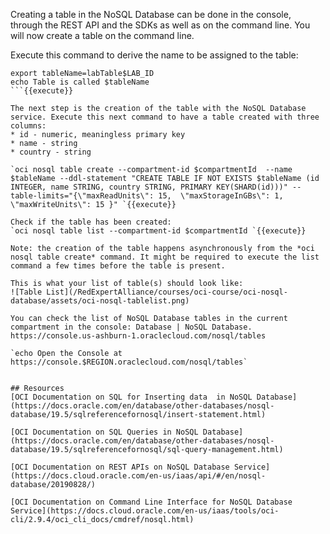 Creating a table in the NoSQL Database can be done in the console, through the REST API and the SDKs as well as on the command line. You will now create a table on the command line.

Execute this command to derive the name to be assigned to the table:
```
export tableName=labTable$LAB_ID
echo Table is called $tableName
```{{execute}}

The next step is the creation of the table with the NoSQL Database service. Execute this next command to have a table created with three columns:
* id - numeric, meaningless primary key
* name - string
* country - string

`oci nosql table create --compartment-id $compartmentId  --name $tableName --ddl-statement "CREATE TABLE IF NOT EXISTS $tableName (id INTEGER, name STRING, country STRING, PRIMARY KEY(SHARD(id)))" --table-limits="{\"maxReadUnits\": 15,  \"maxStorageInGBs\": 1,  \"maxWriteUnits\": 15 }" `{{execute}} 

Check if the table has been created:
`oci nosql table list --compartment-id $compartmentId `{{execute}}

Note: the creation of the table happens asynchronously from the *oci nosql table create* command. It might be required to execute the list command a few times before the table is present.

This is what your list of table(s) should look like:
![Table List](/RedExpertAlliance/courses/oci-course/oci-nosql-database/assets/oci-nosql-tablelist.png)

You can check the list of NoSQL Database tables in the current compartment in the console: Database | NoSQL Database.
https://console.us-ashburn-1.oraclecloud.com/nosql/tables

`echo Open the Console at https://console.$REGION.oraclecloud.com/nosql/tables`


## Resources
[OCI Documentation on SQL for Inserting data  in NoSQL Database](https://docs.oracle.com/en/database/other-databases/nosql-database/19.5/sqlreferencefornosql/insert-statement.html)

[OCI Documentation on SQL Queries in NoSQL Database](https://docs.oracle.com/en/database/other-databases/nosql-database/19.5/sqlreferencefornosql/sql-query-management.html)

[OCI Documentation on REST APIs on NoSQL Database Service](https://docs.cloud.oracle.com/en-us/iaas/api/#/en/nosql-database/20190828/)

[OCI Documentation on Command Line Interface for NoSQL Database Service](https://docs.cloud.oracle.com/en-us/iaas/tools/oci-cli/2.9.4/oci_cli_docs/cmdref/nosql.html) 
